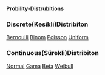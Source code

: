 #### Probility-Distrubitions
### Discrete(Kesikli)Distribiton
[Bernoulli](https://github.com/nskrkmz/Probility-Distrubitions/blob/master/Discrete(Kesikli%20Dagilimlar)/BernoulliDistribiton.c)
[Binom](https://github.com/nskrkmz/Probility-Distrubitions/blob/master/Discrete(Kesikli%20Dagilimlar)/BinomDistribiton.c)
[Poisson](https://github.com/nskrkmz/Probility-Distrubitions/blob/master/Discrete(Kesikli%20Dagilimlar)/PoissonDistribiton.c)
[Uniform](https://github.com/nskrkmz/Probility-Distrubitions/blob/master/Discrete(Kesikli%20Dagilimlar)/UniformDistribiton.c)

### Continuous(Sürekli)Distribiton
[Normal](https://github.com/nskrkmz/Probility-Distrubitions/blob/master/Continuous(S%C3%BCrekli%20Dagilimlar)/NormalDistribiton.c)
[Gama](https://github.com/nskrkmz/Probility-Distrubitions/blob/master/Continuous(S%C3%BCrekli%20Dagilimlar)/GammaDistribiton.c)
[Beta](https://github.com/nskrkmz/Probility-Distrubitions/blob/master/Continuous(S%C3%BCrekli%20Dagilimlar)/BetaDistribiton.c)
[Weibull](https://github.com/nskrkmz/Probility-Distrubitions/blob/master/Continuous(S%C3%BCrekli%20Dagilimlar)/WeibullDistribiton.c)
